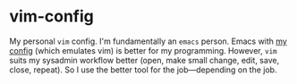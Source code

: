 vim-config
==========

My personal `vim` config. I'm fundamentally an `emacs` person. Emacs with [my config](https://github.com/PythonNut/emacs-config) (which emulates vim) is better for my programming. However, `vim` suits my sysadmin workflow better (open, make small change, edit, save, close, repeat). So I use the better tool for the job—depending on the job.

